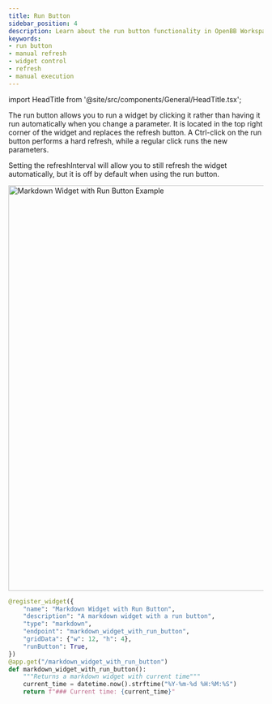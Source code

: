 ```yaml
---
title: Run Button
sidebar_position: 4
description: Learn about the run button functionality in OpenBB Workspace widgets.
keywords:
- run button
- manual refresh
- widget control
- refresh
- manual execution
---
```


import HeadTitle from '@site/src/components/General/HeadTitle.tsx';

<HeadTitle title="Run Button | OpenBB Workspace Docs" />

The run button allows you to run a widget by clicking it rather than having it run automatically when you change a parameter. It is located in the top right corner of the widget and replaces the refresh button. A Ctrl-click on the run button performs a hard refresh, while a regular click runs the new parameters.

Setting the refreshInterval will allow you to still refresh the widget automatically, but it is off by default when using the run button.

<img className="pro-border-gradient" width="800" alt="Markdown Widget with Run Button Example" src="https://openbb-cms.directus.app/assets/48d7d762-a39f-46f3-b205-2b1ffe13c3ef.png" />

```python
@register_widget({
    "name": "Markdown Widget with Run Button",
    "description": "A markdown widget with a run button",
    "type": "markdown",
    "endpoint": "markdown_widget_with_run_button",
    "gridData": {"w": 12, "h": 4},
    "runButton": True,
})
@app.get("/markdown_widget_with_run_button")
def markdown_widget_with_run_button():
    """Returns a markdown widget with current time"""
    current_time = datetime.now().strftime("%Y-%m-%d %H:%M:%S")
    return f"### Current time: {current_time}"
``` 